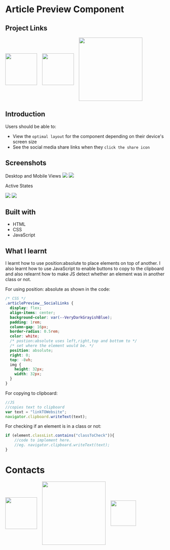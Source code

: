 # Article Preview Component

## Project Links
<section style="display:flex;align-items:center;column-gap:16px;">
<a href="https://github.com/Kofi100/article-preview-component-Practise-FrontEnd"><img src="./images/needed/github-mark/github-mark-white.png" style="width:100px"> </a>
<a href="https://kofi100.github.io/article-preview-component-Practise-FrontEnd"> <img src="./images/needed/githubPages.jpg" style="height:100px"></a>
<a href="https://www.frontendmentor.io/solutions/article-preview-component-practise-F-h55zUqLu"><img src="./images/needed/frontEndMentor.png" style="width:200px"></a>
</section>

## Introduction

Users should be able to:

- View the `optimal layout` for the component depending on their device's screen size
- See the social media share links when they `click the share icon`

## Screenshots

Desktop and Mobile Views
![](./screenshots/desktopScreenshot.jpeg)
![](./screenshots/mobileScreenshot.jpeg)

Active States

![](./screenshots/activeState_Desktop.jpeg)
![](./screenshots/activeState_Mobile.jpeg)

## Built with

- HTML
- CSS
- JavaScript

## What I learnt

I learnt how to use position:absolute to place elements on top of another.
I also learnt how to use JavaScript to enable buttons to copy to the clipboard and also relearnt how to make JS detect
whether an element was in another class or not.

For using position: absolute as shown in the code:

```css
/* CSS */
.articlePreview__SocialLinks {
  display: flex;
  align-items: center;
  background-color: var(--VeryDarkGrayishBlue);
  padding: 1rem;
  column-gap: 16px;
  border-radius: 0.5rem;
  color: white;
  /* postion:absolute uses left,right,top and bottom to */
  /* set where the element would be. */
  position: absolute;
  right: 0;
  top: -8vh;
  img {
    height: 32px;
    width: 32px;
  }
}
```

For copying to clipboard:

```javascript
//JS
//copies text to clipboard
var text = "linkTOWebsite";
navigator.clipboard.writeText(text);
```

For checking if an element is in a class or not:

```JavaScript
if (element.classList.contains("classToCheck")){
    //code to implement here.
    //eg. navigator.clipboard.writeText(text);
}
```

# Contacts

<section style="display:flex;align-items:center;column-gap:16px">
<a href="https://github.com/Kofi100"><img src="./images/needed/github-mark/github-mark-white.png" style="width:100px"> </a>
<a href="https://www.frontendmentor.io/profile/Kofi100">
<img src="./images/needed/frontEndMentor.png" style="width:200px"></a>
<a href="https://x.com/KofiOtchere_Dev"><img src="./images/needed/logo-white-BlackBackground-X.png" style="width:80px"></a>
</section>
